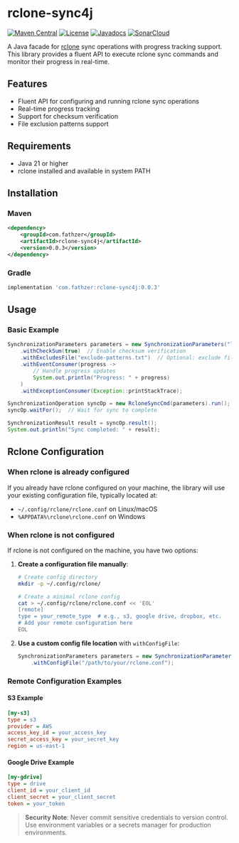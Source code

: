 # rclone-sync4j

[![Maven Central](https://img.shields.io/maven-central/v/com.fathzer/rclone-sync4j)](https://search.maven.org/artifact/com.fathzer/rclone-sync4j)
[![License](https://img.shields.io/badge/License-Apache%202.0-blue.svg)](https://opensource.org/licenses/Apache-2.0)
[![Javadocs](https://www.javadoc.io/badge/com.fathzer/rclone-sync4j.svg)](https://www.javadoc.io/doc/com.fathzer/rclone-sync4j)
[![SonarCloud](https://sonarcloud.io/api/project_badges/measure?project=fathzer_clone-sync4j&metric=alert_status)](https://sonarcloud.io/summary/new_code?id=fathzer_rclone-sync4j)

A Java facade for [rclone](https://rclone.org/) sync operations with progress tracking support. This library provides a fluent API to execute rclone sync commands and monitor their progress in real-time.

## Features

- Fluent API for configuring and running rclone sync operations
- Real-time progress tracking
- Support for checksum verification
- File exclusion patterns support

## Requirements

- Java 21 or higher
- rclone installed and available in system PATH

## Installation

### Maven

```xml
<dependency>
    <groupId>com.fathzer</groupId>
    <artifactId>rclone-sync4j</artifactId>
    <version>0.0.3</version>
</dependency>
```

### Gradle

```groovy
implementation 'com.fathzer:rclone-sync4j:0.0.3'
```

## Usage

### Basic Example

```java
SynchronizationParameters parameters = new SynchronizationParameters("local/path", "remote:path")
    .withCheckSum(true)  // Enable checksum verification
    .withExcludesFile("exclude-patterns.txt")  // Optional: exclude files
    .withEventConsumer(progress -> 
        // Handle progress updates
        System.out.println("Progress: " + progress)
    )
    .withExceptionConsumer(Exception::printStackTrace);

SynchronizationOperation syncOp = new RcloneSyncCmd(parameters).run();
syncOp.waitFor();  // Wait for sync to complete

SynchronizationResult result = syncOp.result();
System.out.println("Sync completed: " + result);
```


## Rclone Configuration

### When rclone is already configured

If you already have rclone configured on your machine, the library will use your existing configuration file, typically located at:
- `~/.config/rclone/rclone.conf` on Linux/macOS
- `%APPDATA%\rclone\rclone.conf` on Windows

### When rclone is not configured

If rclone is not configured on the machine, you have two options:

1. **Create a configuration file manually**:
   ```bash
   # Create config directory
   mkdir -p ~/.config/rclone/
   
   # Create a minimal rclone config
   cat > ~/.config/rclone/rclone.conf << 'EOL'
   [remote]
   type = your_remote_type  # e.g., s3, google drive, dropbox, etc.
   # Add your remote configuration here
   EOL
   ```

2. **Use a custom config file location** with `withConfigFile`:
   ```java
   SynchronizationParameters parameters = new SynchronizationParameters("source", "remote:path")
       .withConfigFile("/path/to/your/rclone.conf");
   ```

### Remote Configuration Examples

#### S3 Example
```ini
[my-s3]
type = s3
provider = AWS
access_key_id = your_access_key
secret_access_key = your_secret_key
region = us-east-1
```

#### Google Drive Example
```ini
[my-gdrive]
type = drive
client_id = your_client_id
client_secret = your_client_secret
token = your_token
```

> **Security Note**: Never commit sensitive credentials to version control. Use environment variables or a secrets manager for production environments.

